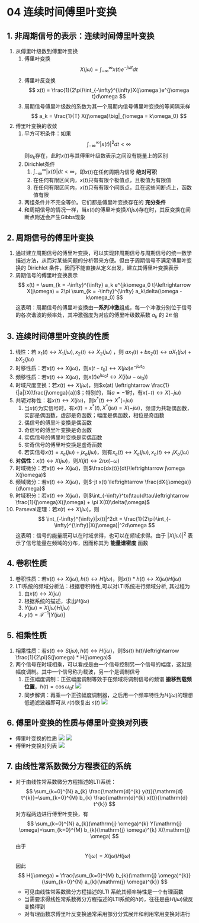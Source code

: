 # 04 连续时间傅里叶变换
## 1. 非周期信号的表示：连续时间傅里叶变换
1. 从傅里叶级数到傅里叶变换
   1. 傅里叶变换
      $$
      X(j\omega) = \int_{-\infty}^{\infty}x(t)e^{-j\omega t}dt
      $$
   2. 傅里叶反变换
      $$
      x(t) = \frac{1}{2\pi}\int_{-\infty}^{\infty}X(j\omega )e^{j\omega t}d\omega
      $$
   3. 周期信号傅里叶级数的系数为其一个周期内信号傅里叶变换的等间隔采样
      $$
      a_k = \frac{1}{T} X(j\omega)\big|_{\omega = k\omega_0}
      $$
2. 傅里叶变换的收敛
   1. 平方可积条件：如果
      $$
      \int_{-\infty}^{\infty} |x(t)|^2dt < \infty
      $$
      则$a_k$存在，此时$x(t)$与其傅里叶级数表示之间没有能量上的区别
   2. Dirichlet条件
      1. $\int_{-\infty}^{\infty} |x(t)| dt < \infty$，即$x(t)$在任何周期内信号 **绝对可积**
      2. 在任何有限区间内，$x(t)$只有有限个极值点，且极值为有限值
      3. 在任何有限区间内，$x(t)$只有有限个间断点，且在这些间断点上，函数值有限
   3. 两组条件并不完全等价。它们都是傅里叶变换存在的 **充分条件**
   4. 和周期信号的情况一样，当$x(t)$的傅里叶变换$X(j\omega)$存在时，其反变换在间断点附近会产生Gibbs现象

## 2. 周期信号的傅里叶变换
1. 通过建立周期信号的傅里叶变换，可以实现非周期信号与周期信号的统一数学描述方法，从而对某些问题的分析带来方便。但由于周期信号不满足傅里叶变换的 Dirichlet 条件，因而不能直接从定义出发，建立其傅里叶变换表示
2. 周期信号的傅里叶变换表示
   $$
   x(t) = \sum_{k = -\infty}^{\infty} a_k e^{jk\omega_0 t}\leftrightarrow
   X(j\omega) = 2\pi \sum_{k = -\infty}^{\infty} a_k\delta(\omega - k\omega_0)
   $$
   这表明：周期信号的傅里叶变换由**一系列冲激**组成，每一个冲激分别位于信号的各次谐波的频率处，其冲激强度为对应的傅里叶级数系数 $a_k$ 的 $2\pi$ 倍

## 3. 连续时间傅里叶变换的性质
1. 线性：若 $x_1(t)\leftrightarrow X_1(j\omega), x_2(t)\leftrightarrow X_2(j\omega)$ ，则 $ax_1(t) + bx_2(t)\leftrightarrow aX_1(j\omega) + bX_2(j\omega)$
2. 时移性质：若$x(t)\leftrightarrow X(j\omega)$，则$x(t - t_0)\leftrightarrow X(j\omega)e^{-j\omega t_0}$
3. 频移性质：若$x(t)\leftrightarrow X(j\omega)$，则$x(t)e^{j\omega_0 t}\leftrightarrow X(j(\omega - \omega_0))$
4. 时域尺度变换：若$x(t)\leftrightarrow X(j\omega)$，则$x(at) \leftrightarrow \frac{1}{|a|}X(\frac{j\omega}{a})$；特别的，当$a = -1$时，有$x(-t)\leftrightarrow X(-j\omega)$
5. 共轭对称性：若$x(t)\leftrightarrow X(j\omega)$，则$x^*(t) \leftrightarrow X^*(-j\omega)$
   1. 当$x(t)$为实信号时，有$x(t) = x^*(t), X^*(j\omega) = X(-j\omega)$，频谱为共轭偶函数，实部是偶函数，虚部是奇函数；幅度是偶函数，相位是奇函数
   2. 偶信号的傅里叶变换是偶函数
   3. 奇信号的傅里叶变换是奇函数
   4. 实偶信号的傅里叶变换是实偶函数
   5. 实奇信号的傅里叶变换是虚奇函数
   6. 若实信号$x(t) = x_e(j\omega) + jx_o(j\omega)$，则有$x_e(t)\leftrightarrow X_e(j\omega), x_o(t)\leftrightarrow jX_o(j\omega)$
6. **对偶性**：$x(t)\leftrightarrow X(j\omega)$，则$X(jt)\leftrightarrow 2\pi x(-\omega)$
7. 时域微分：若$x(t)\leftrightarrow X(j\omega)$，则$\frac{dx(t)}{dt}\leftrightarrow j\omega X(j\omega)$
8. 频域微分：若$x(t)\leftrightarrow X(j\omega)$，则$-jt x(t) \leftrightarrow \frac{dX(j\omega)}{d\omega}$
9. 时域积分：若$x(t)\leftrightarrow X(j\omega)$，则$\int_{-\infty}^tx(\tau)d\tau\leftrightarrow \frac{1}{j\omega}X(j\omega) + \pi X(0)\delta(\omega)$
10. Parseval定理：若$x(t)\leftrightarrow X(j\omega)$，则
    $$
    \int_{-\infty}^{\infty}|x(t)|^2dt = \frac{1}{2\pi}\int_{-\infty}^{\infty}|X(j\omega)|^2d\omega
    $$
    这表明：信号的能量既可以在时域求得，也可以在频域求得。由于 $|X(j\omega)|^2$ 表示了信号能量在频域的分布，因而称其为 **能量谱密度** 函数

## 4. 卷积性质
1. 卷积性质：若$x(t)\leftrightarrow X(j\omega), h(t)\leftrightarrow H(j\omega)$，则$x(t) * h(t)\leftrightarrow X(j\omega)H(j\omega)$
2. LTI系统的频域分析法：根据卷积特性,可以对LTI系统进行频域分析, 其过程为
   1. 由$x(t)\leftrightarrow X(j\omega)$
   2. 根据系统的描述，求出$H(j\omega)$
   3. $Y(j\omega) = X(j\omega)H(j\omega)$
   4. $y(t) = \mathcal{F}^{-1}[Y(j\omega)]$
## 5. 相乘性质
1. 相乘性质：若$s(t)\leftrightarrow S(j\omega), h(t)\leftrightarrow H(j\omega)$，则$s(t) h(t)\leftrightarrow \frac{1}{2\pi}S(j\omega) * H(j\omega)$
2. 两个信号在时域相乘，可以看成是由一个信号控制另一个信号的幅度，这就是幅度调制。其中一个信号称为载波，另一个是调制信号
   1. 正弦幅度调制：正弦幅度调制等效于在频域将调制信号的频谱 **搬移到载频位置**，$h(t) = \cos\omega_0 t$ ![](gallery/2023-06-12-09-40-04.png)
   2. 同步解调：再乘一个正弦幅度调制器，之后用一个频率特性为$H(j\omega)$的理想低通滤波器即可从 $r(t)$恢复出 $s(t)$ ![](gallery/2023-06-12-09-46-47.png)

## 6. 傅里叶变换的性质与傅里叶变换对列表
- 傅里叶变换的性质
![](gallery/2023-06-11-18-56-21.png)
![](gallery/2023-06-11-18-56-47.png)
- 傅里叶变换对列表
![](gallery/2023-06-11-18-57-32.png)

## 7. 由线性常系数微分方程表征的系统
- 对于由线性常系数微分方程描述的LTI系统：
$$
\sum_{k=0}^{N} a_{k} \frac{\mathrm{d}^{k} y(t)}{\mathrm{d} t^{k}}=\sum_{k=0}^{M} b_{k} \frac{\mathrm{d}^{k} x(t)}{\mathrm{d} t^{k}}
$$
对方程两边进行傅里叶变换，有
$$
\sum_{k=0}^{N} a_{k}(\mathrm{j} \omega)^{k} Y(\mathrm{j} \omega)=\sum_{k=0}^{M} b_{k}(\mathrm{j} \omega)^{k} X(\mathrm{j} \omega)
$$
由于
$$
\quad Y(\mathrm{j} \omega)=X(\mathrm{j} \omega) H(\mathrm{j} \omega) 
$$
因此
$$
H(j\omega) = \frac{\sum_{k=0}^{M} b_{k}(\mathrm{j} \omega)^{k}}{\sum_{k=0}^{N} a_{k}(\mathrm{j} \omega)^{k}}
$$
  - 可见由线性常系数微分方程描述的LTI 系统其频率特性是一个有理函数
  - 当需要求得线性常系数微分方程描述的LTI系统的$h(t)$，往往是由$H(j\omega)$做反变换得到
  - 对有理函数求傅里叶反变换通常采用部分分式展开和利用常用变换对进行
